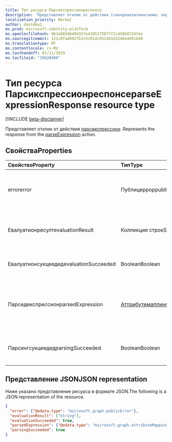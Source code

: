 ```yaml
---
title: Тип ресурса Парсикспрессионреспонсе
description: 'Представляет отклик от действия [синчронизатионсчема: парсикспрессион](../api/synchronization_synchronizationschema_parseexpression.md) .'
localization_priority: Normal
author: davidmu1
ms.prod: microsoft-identity-platform
ms.openlocfilehash: d63a8834640d357e41051750f7f2cd50b8724fee
ms.sourcegitcommit: 121c0fad692fb3c5c01dc051481b5249e4491b48
ms.translationtype: MT
ms.contentlocale: ru-RU
ms.lasthandoff: 07/11/2019
ms.locfileid: "35620488"
---
```

# <a name="parseexpressionresponse-resource-type"></a><span data-ttu-id="d4c65-103">Тип ресурса Парсикспрессионреспонсе</span><span class="sxs-lookup"><span data-stu-id="d4c65-103">parseExpressionResponse resource type</span></span>

[!INCLUDE [beta-disclaimer](../../includes/beta-disclaimer.md)]

<span data-ttu-id="d4c65-104">Представляет отклик от действия [парсикспрессион](../api/synchronization-synchronizationschema-parseexpression.md) .</span><span class="sxs-lookup"><span data-stu-id="d4c65-104">Represents the response from the [parseExpression](../api/synchronization-synchronizationschema-parseexpression.md) action.</span></span>

## <a name="properties"></a><span data-ttu-id="d4c65-105">Свойства</span><span class="sxs-lookup"><span data-stu-id="d4c65-105">Properties</span></span>
| <span data-ttu-id="d4c65-106">Свойство</span><span class="sxs-lookup"><span data-stu-id="d4c65-106">Property</span></span>     | <span data-ttu-id="d4c65-107">Тип</span><span class="sxs-lookup"><span data-stu-id="d4c65-107">Type</span></span>   |<span data-ttu-id="d4c65-108">Описание</span><span class="sxs-lookup"><span data-stu-id="d4c65-108">Description</span></span>|
|:---------------|:--------|:----------|
|<span data-ttu-id="d4c65-109">error</span><span class="sxs-lookup"><span data-stu-id="d4c65-109">error</span></span>|<span data-ttu-id="d4c65-110">Публицеррор</span><span class="sxs-lookup"><span data-stu-id="d4c65-110">publicError</span></span>|<span data-ttu-id="d4c65-111">Сведения об ошибке, если вычисление выражений привело к ошибке.</span><span class="sxs-lookup"><span data-stu-id="d4c65-111">Error details, if expression evaluation resulted in an error.</span></span>|
|<span data-ttu-id="d4c65-112">Евалуатионресулт</span><span class="sxs-lookup"><span data-stu-id="d4c65-112">evaluationResult</span></span>|<span data-ttu-id="d4c65-113">Коллекция строк</span><span class="sxs-lookup"><span data-stu-id="d4c65-113">String collection</span></span>|<span data-ttu-id="d4c65-114">Коллекция значений, полученных при оценке выражения.</span><span class="sxs-lookup"><span data-stu-id="d4c65-114">A collection of values produced by the evaluation of the expression.</span></span>|
|<span data-ttu-id="d4c65-115">Евалуатионсукцеедед</span><span class="sxs-lookup"><span data-stu-id="d4c65-115">evaluationSucceeded</span></span>|<span data-ttu-id="d4c65-116">Boolean</span><span class="sxs-lookup"><span data-stu-id="d4c65-116">Boolean</span></span>|<span data-ttu-id="d4c65-117">`true`, если оценка выполнена успешно.</span><span class="sxs-lookup"><span data-stu-id="d4c65-117">`true` if the evaluation was successful.</span></span>|
|<span data-ttu-id="d4c65-118">Парседекспрессион</span><span class="sxs-lookup"><span data-stu-id="d4c65-118">parsedExpression</span></span>|[<span data-ttu-id="d4c65-119">Аттрибутемаппингсаурце</span><span class="sxs-lookup"><span data-stu-id="d4c65-119">attributeMappingSource</span></span>](synchronization-attributemappingsource.md)|<span data-ttu-id="d4c65-120">Объект [аттрибутемаппингсаурце](synchronization-attributemappingsource.md) , представляющий проанализированное выражение.</span><span class="sxs-lookup"><span data-stu-id="d4c65-120">An [attributeMappingSource](synchronization-attributemappingsource.md) object representing the parsed expression.</span></span>|
|<span data-ttu-id="d4c65-121">Парсингсукцеедед</span><span class="sxs-lookup"><span data-stu-id="d4c65-121">parsingSucceeded</span></span>|<span data-ttu-id="d4c65-122">Boolean</span><span class="sxs-lookup"><span data-stu-id="d4c65-122">Boolean</span></span>|<span data-ttu-id="d4c65-123">`true`, если выражение было успешно проанализировано.</span><span class="sxs-lookup"><span data-stu-id="d4c65-123">`true` if the expression was parsed successfully.</span></span>|

## <a name="json-representation"></a><span data-ttu-id="d4c65-124">Представление JSON</span><span class="sxs-lookup"><span data-stu-id="d4c65-124">JSON representation</span></span>

<span data-ttu-id="d4c65-125">Ниже указано представление ресурса в формате JSON.</span><span class="sxs-lookup"><span data-stu-id="d4c65-125">The following is a JSON representation of the resource.</span></span>

<!-- {
  "blockType": "resource",
  "optionalProperties": [

  ],
  "@odata.type": "microsoft.graph.parseExpressionResponse"
}-->

```json
{
  "error": {"@odata.type": "microsoft.graph.publicError"},
  "evaluationResult": ["String"],
  "evaluationSucceeded": true,
  "parsedExpression": {"@odata.type": "microsoft.graph.attributeMappingSource"},
  "parsingSucceeded": true
}

```

<!-- uuid: 8fcb5dbc-d5aa-4681-8e31-b001d5168d79
2015-10-25 14:57:30 UTC -->
<!--
{
  "type": "#page.annotation",
  "description": "parseExpressionResponse resource",
  "keywords": "",
  "section": "documentation",
  "tocPath": "",
  "suppressions": []
}
-->
